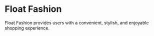 # Float Fashion
Float Fashion provides users with a convenient, stylish, and enjoyable shopping experience.

